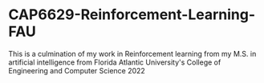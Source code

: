 # CAP6629-Reinforcement-Learning-FAU
This is a culmination of my work in Reinforcement learning from my M.S. in artificial intelligence from Florida Atlantic University's College of Engineering and Computer Science 2022
